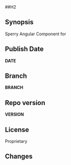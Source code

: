 ##H2

## Synopsis
Sperry Angular Component for 

## Publish Date
__DATE__

## Branch
__BRANCH__


## Repo version
__VERSION__

## License
Proprietary


## Changes
